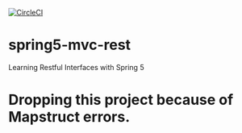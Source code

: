 [![CircleCI](https://circleci.com/gh/Nilesh767/spring5-mvc-rest.svg?style=svg)](https://circleci.com/gh/Nilesh767/spring5-mvc-rest)
# spring5-mvc-rest
Learning  Restful Interfaces with Spring 5 

# Dropping this project because of Mapstruct errors.
